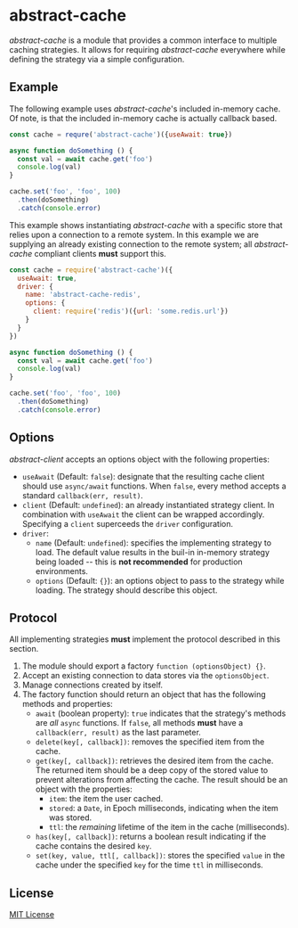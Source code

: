 # abstract-cache

*abstract-cache* is a module that provides a common interface to multiple
caching strategies. It allows for requiring *abstract-cache* everywhere while
defining the strategy via a simple configuration.

## Example

The following example uses *abstract-cache*'s included in-memory cache. Of note,
is that the included in-memory cache is actually callback based.

```js
const cache = requre('abstract-cache')({useAwait: true})

async function doSomething () {
  const val = await cache.get('foo')
  console.log(val)
}

cache.set('foo', 'foo', 100)
  .then(doSomething)
  .catch(console.error)
```

This example shows instantiating *abstract-cache* with a specific store that
relies upon a connection to a remote system. In this example we are supplying
an already existing connection to the remote system; all *abstract-cache*
compliant clients **must** support this.

```js
const cache = require('abstract-cache')({
  useAwait: true,
  driver: {
    name: 'abstract-cache-redis',
    options: {
      client: require('redis')({url: 'some.redis.url'})
    }
  }
})

async function doSomething () {
  const val = await cache.get('foo')
  console.log(val)
}

cache.set('foo', 'foo', 100)
  .then(doSomething)
  .catch(console.error)
```

## Options

*abstract-client* accepts an options object with the following properties:

+ `useAwait` (Default: `false`): designate that the resulting cache client
should use `async/await` functions. When `false`, every method accepts a
standard `callback(err, result)`.
+ `client` (Default: `undefined`): an already instantiated strategy client.
In combination with `useAwait` the client can be wrapped accordingly. Specifying
a `client` superceeds the `driver` configuration.
+ `driver`:
    * `name` (Default: `undefined`): specifies the implementing strategy to
    load. The default value results in the buil-in in-memory strategy being
    loaded -- this is **not recommended** for production environments.
    * `options` (Default: `{}`): an options object to pass to the strategy
    while loading. The strategy should describe this object.

## Protocol

All implementing strategies **must** implement the protocol described in this
section.

1. The module should export a factory `function (optionsObject) {}`.
1. Accept an existing connection to data stores via the `optionsObject`.
1. Manage connections created by itself.
1. The factory function should return an object that has the following
methods and properties:
    * `await` (boolean property): `true` indicates that the strategy's methods
    are *all* `async` functions. If `false`, all methods **must** have a
    `callback(err, result)` as the last parameter.
    * `delete(key[, callback])`: removes the specified item from the cache.
    * `get(key[, callback])`: retrieves the desired item from the cache. The
    returned item should be a deep copy of the stored value to prevent alterations
    from affecting the cache. The result should be an object with the properties:
        + `item`: the item the user cached.
        + `stored`: a `Date`, in Epoch milliseconds, indicating when the item
        was stored.
        + `ttl`: the *remaining* lifetime of the item in the cache (milliseconds).
    * `has(key[, callback])`: returns a boolean result indicating if the cache
    contains the desired `key`.
    * `set(key, value, ttl[, callback])`: stores the specified `value` in the
    cache under the specified `key` for the time `ttl` in milliseconds.

## License

[MIT License](http://jsumners.mit-license.org/)

